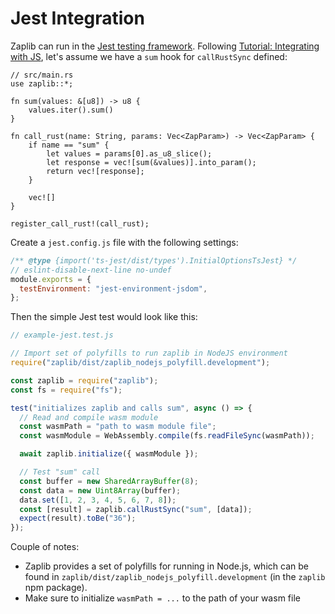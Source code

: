 # Jest Integration

Zaplib can run in the [Jest testing framework](https://jestjs.io/). Following [Tutorial: Integrating with JS](./tutorial_js_rust_bridge.md), let's assume we have a `sum` hook for `callRustSync` defined:

```rust,noplayground
// src/main.rs
use zaplib::*;

fn sum(values: &[u8]) -> u8 {
    values.iter().sum()
}

fn call_rust(name: String, params: Vec<ZapParam>) -> Vec<ZapParam> {
    if name == "sum" {
        let values = params[0].as_u8_slice();
        let response = vec![sum(&values)].into_param();
        return vec![response];
    }

    vec![]
}

register_call_rust!(call_rust);
```

Create a `jest.config.js` file with the following settings:

```js
/** @type {import('ts-jest/dist/types').InitialOptionsTsJest} */
// eslint-disable-next-line no-undef
module.exports = {
  testEnvironment: "jest-environment-jsdom",
};
```

Then the simple Jest test would look like this:

```js
// example-jest.test.js

// Import set of polyfills to run zaplib in NodeJS environment
require("zaplib/dist/zaplib_nodejs_polyfill.development");

const zaplib = require("zaplib");
const fs = require("fs");

test("initializes zaplib and calls sum", async () => {
  // Read and compile wasm module
  const wasmPath = "path to wasm module file";
  const wasmModule = WebAssembly.compile(fs.readFileSync(wasmPath));

  await zaplib.initialize({ wasmModule });

  // Test "sum" call
  const buffer = new SharedArrayBuffer(8);
  const data = new Uint8Array(buffer);
  data.set([1, 2, 3, 4, 5, 6, 7, 8]);
  const [result] = zaplib.callRustSync("sum", [data]);
  expect(result).toBe("36");
});
```
Couple of notes:
 - Zaplib provides a set of polyfills for running in Node.js, which can be found in `zaplib/dist/zaplib_nodejs_polyfill.development` (in the `zaplib` npm package).
 - Make sure to initialize `wasmPath = ...` to the path of your wasm file

